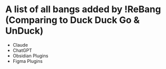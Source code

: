 # A list of all bangs added by !ReBang (Comparing to Duck Duck Go & UnDuck)

- Claude
- ChatGPT
- Obsidian Plugins
- Figma Plugins